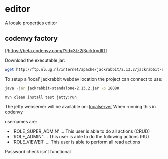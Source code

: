# editor
A locale properties editor
## codenvy factory
[!https://beta.codenvy.com/f?id=3tz2j3urktrvdlf1]

Download the executable jar:  
```bash.sh
wget http://ftp.nluug.nl/internet/apache/jackrabbit/2.13.2/jackrabbit-standalone-2.13.2.jar
```

To setup a 'local' jackrabbit webdav location the project can connect to use:
```bash.sh
java -jar jackrabbit-standalone-2.13.2.jar -p 18080
```

```bash.sh
mvn clean install test jetty:run
```
The jetty webserver will be available on: [localserver](http://localhost:8080/editor)
When running this in codenvy

usernames are: 
* 'ROLE_SUPER_ADMIN'
... This user is able to do all actions (CRUD)
* 'ROLE_ADMIN'
... This user is able to do the following actions (RU)
* 'ROLE_VIEWER'
... This user is able to perform all read actions

Password check isn't functional
